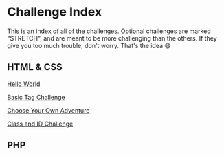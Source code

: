 # Challenge Index

This is an index of all of the challenges. Optional challenges are marked "STRETCH", and are meant to be more challenging than the others. If they give you too much trouble, don't worry. That's the idea :smile:

## HTML & CSS

[Hello World](challenges/hello_world.md)

[Basic Tag Challenge](challenges/basic_tag.md)

[Choose Your Own Adventure](challenges/cyaa.md)

[Class and ID Challenge](challenges/class-id.md)

## PHP

